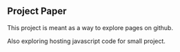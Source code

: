 ## Project Paper
This project is meant as a way to explore pages on github.

Also exploring hosting javascript code for small project.

